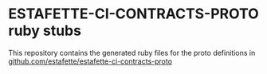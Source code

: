
# ESTAFETTE-CI-CONTRACTS-PROTO ruby stubs

This repository contains the generated ruby files for the proto definitions in [github.com/estafette/estafette-ci-contracts-proto](https://github.com/estafette/estafette-ci-contracts-proto)